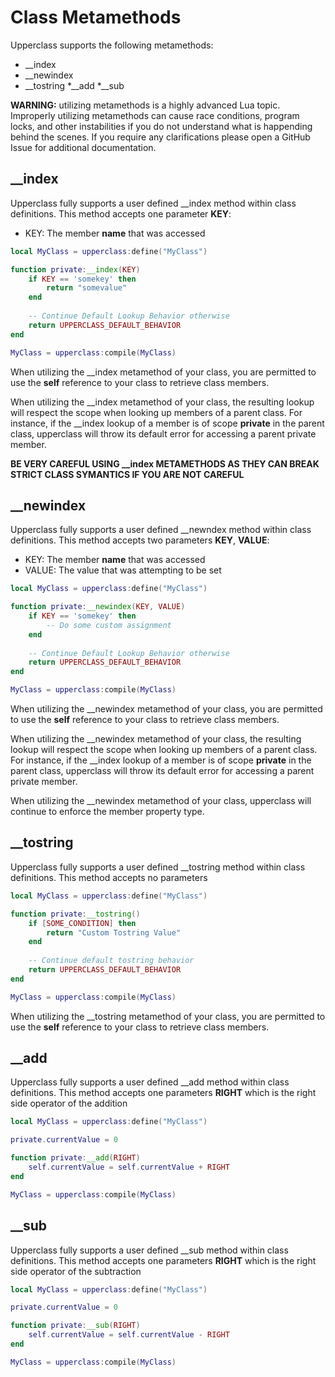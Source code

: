 # Class Metamethods

Upperclass supports the following metamethods:

* __index
* __newindex
* __tostring
*__add
*__sub

**WARNING:** utilizing metamethods is a highly advanced Lua topic. Improperly utilizing metamethods can cause race conditions, program locks, and other instabilities if you do not understand what is happending behind the scenes. If you require any clarifications please open a GitHub Issue for additional documentation.

## __index

Upperclass fully supports a user defined __index method within class definitions. This method accepts one parameter **KEY**:

* KEY: The member **name** that was accessed

```lua
local MyClass = upperclass:define("MyClass")

function private:__index(KEY)
    if KEY == 'somekey' then
        return "somevalue"
    end
    
    -- Continue Default Lookup Behavior otherwise
    return UPPERCLASS_DEFAULT_BEHAVIOR
end

MyClass = upperclass:compile(MyClass)
```

When utilizing the __index metamethod of your class, you are permitted to use the **self** reference to your class to retrieve class members.

When utilizing the __index metamethod of your class, the resulting lookup will respect the scope when looking up members of a parent class. For instance, if the __index lookup of a member is of scope **private** in the parent class, upperclass will throw its default error for accessing a parent private member.

**BE VERY CAREFUL USING __index METAMETHODS AS THEY CAN BREAK STRICT CLASS SYMANTICS IF YOU ARE NOT CAREFUL**

## __newindex

Upperclass fully supports a user defined __newndex method within class definitions. This method accepts two parameters **KEY**, **VALUE**:

* KEY: The member **name** that was accessed
* VALUE: The value that was attempting to be set

```lua
local MyClass = upperclass:define("MyClass")

function private:__newindex(KEY, VALUE)
    if KEY == 'somekey' then
        -- Do some custom assignment
    end
    
    -- Continue Default Lookup Behavior otherwise
    return UPPERCLASS_DEFAULT_BEHAVIOR
end

MyClass = upperclass:compile(MyClass)
```

When utilizing the __newindex metamethod of your class, you are permitted to use the **self** reference to your class to retrieve class members.

When utilizing the __newindex metamethod of your class, the resulting lookup will respect the scope when looking up members of a parent class. For instance, if the __index lookup of a member is of scope **private** in the parent class, upperclass will throw its default error for accessing a parent private member.

When utilizing the __newindex metamethod of your class, upperclass will continue to enforce the member property type.

## __tostring

Upperclass fully supports a user defined __tostring method within class definitions. This method accepts no parameters

```lua
local MyClass = upperclass:define("MyClass")

function private:__tostring()
    if [SOME_CONDITION] then
        return "Custom Tostring Value"
    end
   
    -- Continue default tostring behavior
    return UPPERCLASS_DEFAULT_BEHAVIOR   
end

MyClass = upperclass:compile(MyClass)
```

When utilizing the __tostring metamethod of your class, you are permitted to use the **self** reference to your class to retrieve class members.

## __add

Upperclass fully supports a user defined __add method within class definitions. This method accepts one parameters **RIGHT** which is the right side operator of the addition 

```lua
local MyClass = upperclass:define("MyClass")

private.currentValue = 0

function private:__add(RIGHT)
    self.currentValue = self.currentValue + RIGHT
end

MyClass = upperclass:compile(MyClass)
```

## __sub

Upperclass fully supports a user defined __sub method within class definitions. This method accepts one parameters **RIGHT** which is the right side operator of the subtraction 

```lua
local MyClass = upperclass:define("MyClass")

private.currentValue = 0

function private:__sub(RIGHT)
    self.currentValue = self.currentValue - RIGHT
end

MyClass = upperclass:compile(MyClass)
```